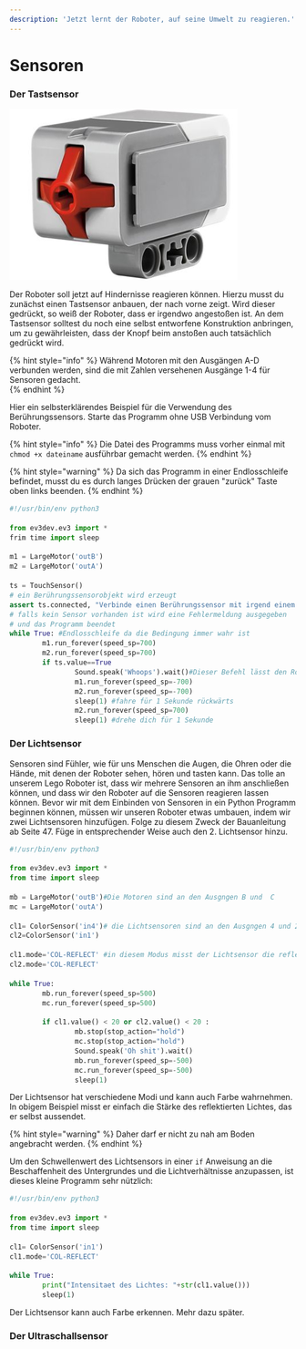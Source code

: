 ```yaml
---
description: 'Jetzt lernt der Roboter, auf seine Umwelt zu reagieren.'
---
```


# Sensoren

### Der Tastsensor

![](.gitbook/assets/45507.jpg) 

Der Roboter soll jetzt auf Hindernisse reagieren können. Hierzu musst du zunächst einen Tastsensor anbauen, der nach vorne zeigt. Wird dieser gedrückt, so weiß der Roboter, dass er irgendwo angestoßen ist. An dem Tastsensor solltest du noch eine selbst entworfene Konstruktion anbringen, um zu gewährleisten, dass der Knopf beim anstoßen auch tatsächlich gedrückt wird.

{% hint style="info" %}
Während Motoren mit den Ausgängen A-D verbunden werden, sind die mit Zahlen versehenen Ausgänge 1-4 für Sensoren gedacht.  
{% endhint %}

Hier ein selbsterklärendes Beispiel für die Verwendung des Berührungssensors. Starte das Programm ohne USB Verbindung vom Roboter. 

{% hint style="info" %}
Die Datei des Programms muss vorher einmal mit `chmod +x dateiname` ausführbar gemacht werden.
{% endhint %}

{% hint style="warning" %}
Da sich das Programm in einer Endlosschleife befindet, musst du es durch langes Drücken der grauen "zurück" Taste oben links beenden.
{% endhint %}

```python
#!/usr/bin/env python3

from ev3dev.ev3 import *
frim time import sleep

m1 = LargeMotor('outB')
m2 = LargeMotor('outA')

ts = TouchSensor()
# ein Berührungssensorobjekt wird erzeugt 
assert ts.connected, "Verbinde einen Berührungssensor mit irgend einem Eingang" 
# falls kein Sensor vorhanden ist wird eine Fehlermeldung ausgegeben 
# und das Programm beendet
while True: #Endlosschleife da die Bedingung immer wahr ist
        m1.run_forever(speed_sp=700)
        m2.run_forever(speed_sp=700) 
        if ts.value==True
                Sound.speak('Whoops').wait()#Dieser Befehl lässt den Roboter einen beliebigen Text sprechen 
                m1.run_forever(speed_sp=-700)
                m2.run_forever(speed_sp=-700)
                sleep(1) #fahre für 1 Sekunde rückwärts
                m2.run_forever(speed_sp=700)
                sleep(1) #drehe dich für 1 Sekunde

```

### Der Lichtsensor

Sensoren sind Fühler, wie für uns Menschen die Augen, die Ohren oder die Hände, mit denen der Roboter sehen, hören und tasten kann. Das tolle an unserem Lego Roboter ist, dass wir mehrere Sensoren an ihm anschließen können, und dass wir den Roboter auf die Sensoren reagieren lassen können. Bevor wir mit dem Einbinden von Sensoren in ein Python Programm beginnen können, müssen wir unseren Roboter etwas umbauen, indem wir zwei Lichtsensoren hinzufügen. Folge zu diesem Zweck der Bauanleitung ab Seite 47. Füge in entsprechender Weise auch den 2. Lichtsensor hinzu.

```python
#!/usr/bin/env python3

from ev3dev.ev3 import *
from time import sleep

mb = LargeMotor('outB')#Die Motoren sind an den Ausgngen B und  C
mc = LargeMotor('outA')

cl1= ColorSensor('in4')# die Lichtsensoren sind an den Ausgngen 4 und 2 
cl2=ColorSensor('in1')

cl1.mode='COL-REFLECT' #in diesem Modus misst der Lichtsensor die reflektierte $
cl2.mode='COL-REFLECT'

while True:
        mb.run_forever(speed_sp=500)
        mc.run_forever(speed_sp=500)

        if cl1.value() < 20 or cl2.value() < 20 :
                mb.stop(stop_action="hold")
                mc.stop(stop_action="hold")
                Sound.speak('Oh shit').wait()
                mb.run_forever(speed_sp=-500)
                mc.run_forever(speed_sp=-500)
                sleep(1)

```

Der Lichtsensor hat verschiedene Modi und kann auch Farbe wahrnehmen. In obigem Beispiel misst er einfach die Stärke des reflektierten Lichtes, das er selbst aussendet. 

{% hint style="warning" %}
Daher darf er nicht zu nah am Boden angebracht werden.
{% endhint %}

Um den Schwellenwert des Lichtsensors in einer `if` Anweisung an die Beschaffenheit des Untergrundes und die Lichtverhältnisse anzupassen, ist dieses kleine Programm sehr nützlich: 

```python
#!/usr/bin/env python3

from ev3dev.ev3 import *
from time import sleep

cl1= ColorSensor('in1')
cl1.mode='COL-REFLECT'

while True:
        print("Intensitaet des Lichtes: "+str(cl1.value()))
        sleep(1)


```

Der Lichtsensor kann auch Farbe erkennen. Mehr dazu später. 

### Der Ultraschallsensor




